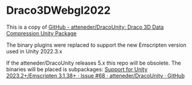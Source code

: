 # Draco3DWebgl2022



This is a copy of [GitHub - atteneder/DracoUnity: Draco 3D Data Compression Unity Package](https://github.com/atteneder/DracoUnity)

The binary plugins were replaced to support the new Emscripten version used in Unity 2022.3.x

If the atteneder/DracoUnity releases 5.x this repo will be obsolete. The binaries will be placed is subpackages:
[Support for Unity 2023.2+/Emscripten 3.1.38+ · Issue #68 · atteneder/DracoUnity · GitHub](https://github.com/atteneder/DracoUnity/issues/68)


